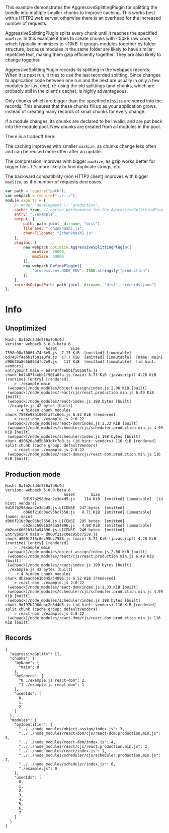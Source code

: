 This example demonstrates the AggressiveSplittingPlugin for splitting the bundle into multiple smaller chunks to improve caching. This works best with a HTTP2 web server, otherwise there is an overhead for the increased number of requests.

AggressiveSplittingPlugin splits every chunk until it reaches the specified `maxSize`. In this example it tries to create chunks with <50kB raw code, which typically minimizes to ~10kB. It groups modules together by folder structure, because modules in the same folder are likely to have similar repetitive text, making them gzip efficiently together. They are also likely to change together.

AggressiveSplittingPlugin records its splitting in the webpack records. When it is next run, it tries to use the last recorded splitting. Since changes to application code between one run and the next are usually in only a few modules (or just one), re-using the old splittings (and chunks, which are probably still in the client's cache), is highly advantageous.

Only chunks which are bigger than the specified `minSize` are stored into the records. This ensures that these chunks fill up as your application grows, instead of creating many records of small chunks for every change.

If a module changes, its chunks are declared to be invalid, and are put back into the module pool. New chunks are created from all modules in the pool.

There is a tradeoff here:

The caching improves with smaller `maxSize`, as chunks change less often and can be reused more often after an update.

The compression improves with bigger `maxSize`, as gzip works better for bigger files. It's more likely to find duplicate strings, etc.

The backward compatibility (non HTTP2 client) improves with bigger `maxSize`, as the number of requests decreases.

```js
var path = require("path");
var webpack = require("../../");
module.exports = {
	// mode: "development || "production",
	cache: true, // better performance for the AggressiveSplittingPlugin
	entry: "./example",
	output: {
		path: path.join(__dirname, "dist"),
		filename: "[chunkhash].js",
		chunkFilename: "[chunkhash].js"
	},
	plugins: [
		new webpack.optimize.AggressiveSplittingPlugin({
			minSize: 30000,
			maxSize: 50000
		}),
		new webpack.DefinePlugin({
			"process.env.NODE_ENV": JSON.stringify("production")
		})
	],
	recordsOutputPath: path.join(__dirname, "dist", "records.json")
};
```

# Info

## Unoptimized

```
Hash: 0a1b2c3d4e5f6a7b8c9d
Version: webpack 5.0.0-beta.6
                  Asset      Size
7598e98a1006fa74c6e5.js  7.15 KiB  [emitted] [immutable]
bd7487f4ebb1f501a0fa.js  17.7 KiB  [emitted] [immutable]  [name: main]
d90620a8d5b803dfc7e9.js   117 KiB  [emitted] [immutable]  [id hint: vendors]
Entrypoint main = bd7487f4ebb1f501a0fa.js
chunk bd7487f4ebb1f501a0fa.js (main) 8.77 KiB (javascript) 4.28 KiB (runtime) [entry] [rendered]
    > ./example main
 (webpack)/node_modules/object-assign/index.js 2.06 KiB [built]
 (webpack)/node_modules/react/cjs/react.production.min.js 6.49 KiB [built]
 (webpack)/node_modules/react/index.js 190 bytes [built]
 ./example.js 42 bytes [built]
     + 4 hidden chunk modules
chunk 7598e98a1006fa74c6e5.js 6.52 KiB [rendered]
    > react-dom ./example.js 2:0-22
 (webpack)/node_modules/react-dom/index.js 1.33 KiB [built]
 (webpack)/node_modules/scheduler/cjs/scheduler.production.min.js 4.99 KiB [built]
 (webpack)/node_modules/scheduler/index.js 198 bytes [built]
chunk d90620a8d5b803dfc7e9.js (id hint: vendors) 116 KiB [rendered] split chunk (cache group: defaultVendors)
    > react-dom ./example.js 2:0-22
 (webpack)/node_modules/react-dom/cjs/react-dom.production.min.js 116 KiB [built]
```

## Production mode

```
Hash: 0a1b2c3d4e5f6a7b8c9d
Version: webpack 5.0.0-beta.6
                          Asset       Size
        9d197b298deac2e3d4d5.js    114 KiB  [emitted] [immutable]  [id hint: vendors]
9d197b298deac2e3d4d5.js.LICENSE  247 bytes  [emitted]
        d060f216c0ec95bc7558.js   8.71 KiB  [emitted] [immutable]  [name: main]
d060f216c0ec95bc7558.js.LICENSE  295 bytes  [emitted]
        db2eac6661b345a54896.js   4.98 KiB  [emitted] [immutable]
db2eac6661b345a54896.js.LICENSE  246 bytes  [emitted]
Entrypoint main = d060f216c0ec95bc7558.js
chunk d060f216c0ec95bc7558.js (main) 8.77 KiB (javascript) 4.28 KiB (runtime) [entry] [rendered]
    > ./example main
 (webpack)/node_modules/object-assign/index.js 2.06 KiB [built]
 (webpack)/node_modules/react/cjs/react.production.min.js 6.49 KiB [built]
 (webpack)/node_modules/react/index.js 190 bytes [built]
 ./example.js 42 bytes [built]
     + 4 hidden chunk modules
chunk db2eac6661b345a54896.js 6.52 KiB [rendered]
    > react-dom ./example.js 2:0-22
 (webpack)/node_modules/react-dom/index.js 1.33 KiB [built]
 (webpack)/node_modules/scheduler/cjs/scheduler.production.min.js 4.99 KiB [built]
 (webpack)/node_modules/scheduler/index.js 198 bytes [built]
chunk 9d197b298deac2e3d4d5.js (id hint: vendors) 116 KiB [rendered] split chunk (cache group: defaultVendors)
    > react-dom ./example.js 2:0-22
 (webpack)/node_modules/react-dom/cjs/react-dom.production.min.js 116 KiB [built]
```

## Records

```
{
  "aggressiveSplits": [],
  "chunks": {
    "byName": {
      "main": 0
    },
    "bySource": {
      "0 ./example.js react-dom": 2,
      "1 ./example.js react-dom": 1
    },
    "usedIds": [
      0,
      1,
      2
    ]
  },
  "modules": {
    "byIdentifier": {
      "../../node_modules/object-assign/index.js": 3,
      "../../node_modules/react-dom/cjs/react-dom.production.min.js": 5,
      "../../node_modules/react-dom/index.js": 4,
      "../../node_modules/react/cjs/react.production.min.js": 2,
      "../../node_modules/react/index.js": 1,
      "../../node_modules/scheduler/cjs/scheduler.production.min.js": 7,
      "../../node_modules/scheduler/index.js": 6,
      "./example.js": 0
    },
    "usedIds": [
      0,
      1,
      2,
      3,
      4,
      5,
      6,
      7
    ]
  }
}
```
